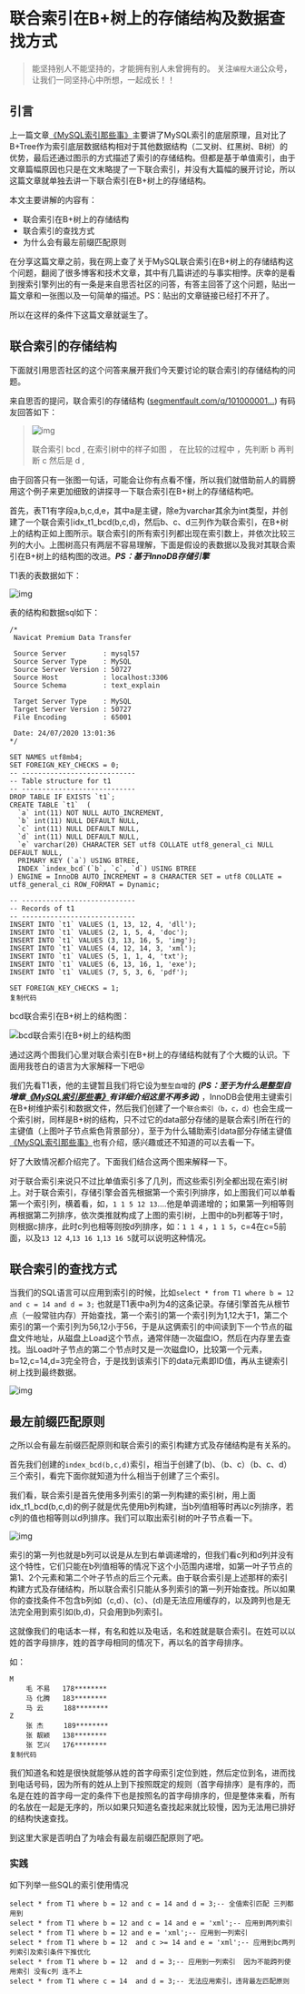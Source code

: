 # 联合索引在B+树上的存储结构及数据查找方式

> 能坚持别人不能坚持的，才能拥有别人未曾拥有的。 关注`编程大道`公众号，让我们一同坚持心中所想，一起成长！！

## 引言

上一篇文章[《MySQL索引那些事》](https://mp.weixin.qq.com/s?__biz=MzUxNTQyOTIxNA==&mid=2247484041&idx=1&sn=76d3bf1772f9e3c796ad3d8a089220fa&chksm=f9b784b8cec00dae3d52318f6cb2bdee39ad975bf79469b72a499ceca1c5d57db5cbbef914ea&token=2025456560&lang=zh_CN#rd)主要讲了MySQL索引的底层原理，且对比了B+Tree作为索引底层数据结构相对于其他数据结构（二叉树、红黑树、B树）的优势，最后还通过图示的方式描述了索引的存储结构。但都是基于单值索引，由于文章篇幅原因也只是在文末略提了一下联合索引，并没有大篇幅的展开讨论，所以这篇文章就单独去讲一下联合索引在B+树上的存储结构。

本文主要讲解的内容有：

- 联合索引在B+树上的存储结构
- 联合索引的查找方式
- 为什么会有最左前缀匹配原则

在分享这篇文章之前，我在网上查了关于MySQL联合索引在B+树上的存储结构这个问题，翻阅了很多博客和技术文章，其中有几篇讲述的与事实相悖。庆幸的是看到搜索引擎列出的有一条是来自思否社区的问答，有答主回答了这个问题，贴出一篇文章和一张图以及一句简单的描述。PS：贴出的文章链接已经打不开了。

所以在这样的条件下这篇文章就诞生了。

## 联合索引的存储结构

下面就引用思否社区的这个问答来展开我们今天要讨论的联合索引的存储结构的问题。

来自思否的提问，联合索引的存储结构 ([segmentfault.com/q/101000001…](https://segmentfault.com/q/1010000017579884)) 有码友回答如下：

> ![img](https://user-gold-cdn.xitu.io/2020/2/27/170867c4a4c24042?imageView2/0/w/1280/h/960/format/webp/ignore-error/1)
>
> 联合索引 bcd , 在索引树中的样子如图 ， 在比较的过程中 ，先判断 b 再判断 c 然后是 d ,

由于回答只有一张图一句话，可能会让你有点看不懂，所以我们就借助前人的肩膀用这个例子来更加细致的讲探寻一下联合索引在B+树上的存储结构吧。

首先，表T1有字段a,b,c,d,e，其中a是主键，除e为varchar其余为int类型，并创建了一个联合索引idx_t1_bcd(b,c,d)，然后b、c、d三列作为联合索引，在B+树上的结构正如上图所示。联合索引的所有索引列都出现在索引数上，并依次比较三列的大小。上图树高只有两层不容易理解，下面是假设的表数据以及我对其联合索引在B+树上的结构图的改进。***PS：基于InnoDB存储引擎***

T1表的表数据如下：



![img](https://user-gold-cdn.xitu.io/2020/2/27/170867dfaa4ca5f6?imageView2/0/w/1280/h/960/format/webp/ignore-error/1)



表的结构和数据sql如下：

```
/*
 Navicat Premium Data Transfer

 Source Server         : mysql57
 Source Server Type    : MySQL
 Source Server Version : 50727
 Source Host           : localhost:3306
 Source Schema         : text_explain

 Target Server Type    : MySQL
 Target Server Version : 50727
 File Encoding         : 65001

 Date: 24/07/2020 13:01:36
*/

SET NAMES utf8mb4;
SET FOREIGN_KEY_CHECKS = 0;
-- ----------------------------
-- Table structure for t1
-- ----------------------------
DROP TABLE IF EXISTS `t1`;
CREATE TABLE `t1`  (
  `a` int(11) NOT NULL AUTO_INCREMENT,
  `b` int(11) NULL DEFAULT NULL,
  `c` int(11) NULL DEFAULT NULL,
  `d` int(11) NULL DEFAULT NULL,
  `e` varchar(20) CHARACTER SET utf8 COLLATE utf8_general_ci NULL DEFAULT NULL,
  PRIMARY KEY (`a`) USING BTREE,
  INDEX `index_bcd`(`b`, `c`, `d`) USING BTREE
) ENGINE = InnoDB AUTO_INCREMENT = 8 CHARACTER SET = utf8 COLLATE = utf8_general_ci ROW_FORMAT = Dynamic;

-- ----------------------------
-- Records of t1
-- ----------------------------
INSERT INTO `t1` VALUES (1, 13, 12, 4, 'dll');
INSERT INTO `t1` VALUES (2, 1, 5, 4, 'doc');
INSERT INTO `t1` VALUES (3, 13, 16, 5, 'img');
INSERT INTO `t1` VALUES (4, 12, 14, 3, 'xml');
INSERT INTO `t1` VALUES (5, 1, 1, 4, 'txt');
INSERT INTO `t1` VALUES (6, 13, 16, 1, 'exe');
INSERT INTO `t1` VALUES (7, 5, 3, 6, 'pdf');

SET FOREIGN_KEY_CHECKS = 1;
复制代码
```

bcd联合索引在B+树上的结构图：

![bcd联合索引在B+树上的结构图](https://user-gold-cdn.xitu.io/2020/2/27/170867cb6af0a72d?imageView2/0/w/1280/h/960/format/webp/ignore-error/1)



通过这两个图我们心里对联合索引在B+树上的存储结构就有了个大概的认识。下面用我苍白的语言为大家解释一下吧😝

我们先看T1表，他的主键暂且我们将它设为`整型自增`的 ***(PS：至于为什么是整型自增章[《MySQL索引那些事》](https://mp.weixin.qq.com/s?__biz=MzUxNTQyOTIxNA==&mid=2247484041&idx=1&sn=76d3bf1772f9e3c796ad3d8a089220fa&chksm=f9b784b8cec00dae3d52318f6cb2bdee39ad975bf79469b72a499ceca1c5d57db5cbbef914ea&token=2025456560&lang=zh_CN#rd)有详细介绍这里不再多说)*** ，InnoDB会使用主键索引在B+树维护索引和数据文件，然后我们创建了一个`联合索引（b，c，d）`也会生成一个索引树，同样是B+树的结构，只不过它的data部分存储的是联合索引所在行的主键值（上图叶子节点紫色背景部分），至于为什么辅助索引data部分存储主键值[《MySQL索引那些事》](https://mp.weixin.qq.com/s?__biz=MzUxNTQyOTIxNA==&mid=2247484041&idx=1&sn=76d3bf1772f9e3c796ad3d8a089220fa&chksm=f9b784b8cec00dae3d52318f6cb2bdee39ad975bf79469b72a499ceca1c5d57db5cbbef914ea&token=2025456560&lang=zh_CN#rd)也有介绍，感兴趣或还不知道的可以去看一下。

好了大致情况都介绍完了。下面我们结合这两个图来解释一下。

对于联合索引来说只不过比单值索引多了几列，而这些索引列全都出现在索引树上。对于联合索引，存储引擎会首先根据第一个索引列排序，如上图我们可以单看第一个索引列，横着看，如，`1 1 5 12 13`....他是单调递增的；如果第一列相等则再根据第二列排序，依次类推就构成了上图的索引树，上图中的b列都等于1时，则根据c排序，此时c列也相等则按d列排序，如：`1 1 4` ，`1 1 5`，c=4在c=5前面，以及`13 12 4`,`13 16 1`,`13 16 5`就可以说明这种情况。

## 联合索引的查找方式

当我们的SQL语言可以应用到索引的时候，比如`select * from T1 where b = 12 and c = 14 and d = 3;` 也就是T1表中a列为4的这条记录。存储引擎首先从根节点（一般常驻内存）开始查找，第一个索引的第一个索引列为1,12大于1，第二个索引的第一个索引列为56,12小于56，于是从这俩索引的中间读到下一个节点的磁盘文件地址，从磁盘上Load这个节点，通常伴随一次磁盘IO，然后在内存里去查找。当Load叶子节点的第二个节点时又是一次磁盘IO，比较第一个元素，b=12,c=14,d=3完全符合，于是找到该索引下的data元素即ID值，再从主键索引树上找到最终数据。



![img](https://user-gold-cdn.xitu.io/2020/2/27/170867e984dd5594?imageView2/0/w/1280/h/960/format/webp/ignore-error/1)



## 最左前缀匹配原则

之所以会有最左前缀匹配原则和联合索引的索引构建方式及存储结构是有关系的。

首先我们创建的`index_bcd(b,c,d)`索引，相当于创建了(b)、（b、c）（b、c、d）三个索引，看完下面你就知道为什么相当于创建了三个索引。

我们看，联合索引是首先使用多列索引的第一列构建的索引树，用上面idx_t1_bcd(b,c,d)的例子就是优先使用b列构建，当b列值相等时再以c列排序，若c列的值也相等则以d列排序。我们可以取出索引树的叶子节点看一下。



![img](https://user-gold-cdn.xitu.io/2020/2/27/170867eb79a354d0?imageView2/0/w/1280/h/960/format/webp/ignore-error/1)



索引的第一列也就是b列可以说是从左到右单调递增的，但我们看c列和d列并没有这个特性，它们只能在b列值相等的情况下这个小范围内递增，如第一叶子节点的第1、2个元素和第二个叶子节点的后三个元素。由于联合索引是上述那样的索引构建方式及存储结构，所以联合索引只能从多列索引的第一列开始查找。所以如果你的查找条件不包含b列如（c,d）、(c）、(d)是无法应用缓存的，以及跨列也是无法完全用到索引如(b,d)，只会用到b列索引。

这就像我们的电话本一样，有名和姓以及电话，名和姓就是联合索引。在姓可以以姓的首字母排序，姓的首字母相同的情况下，再以名的首字母排序。

如：

```
M
    毛 不易   178********
    马 化腾   183********
    马 云     188********
Z
    张 杰     189********
    张 靓颖   138********
    张 艺兴   176********  
复制代码
```

我们知道名和姓是很快就能够从姓的首字母索引定位到姓，然后定位到名，进而找到电话号码，因为所有的姓从上到下按照既定的规则（首字母排序）是有序的，而名是在姓的首字母一定的条件下也是按照名的首字母排序的，但是整体来看，所有的名放在一起是无序的，所以如果只知道名查找起来就比较慢，因为无法用已排好的结构快速查找。

到这里大家是否明白了为啥会有最左前缀匹配原则了吧。

### 实践

如下列举一些SQL的索引使用情况

```
select * from T1 where b = 12 and c = 14 and d = 3;-- 全值索引匹配 三列都用到
select * from T1 where b = 12 and c = 14 and e = 'xml';-- 应用到两列索引
select * from T1 where b = 12 and e = 'xml';-- 应用到一列索引
select * from T1 where b = 12  and c >= 14 and e = 'xml';-- 应用到bc两列列索引及索引条件下推优化
select * from T1 where b = 12  and d = 3;-- 应用到一列索引  因为不能跨列使用索引 没有c列 连不上
select * from T1 where c = 14  and d = 3;-- 无法应用索引，违背最左匹配原则
```